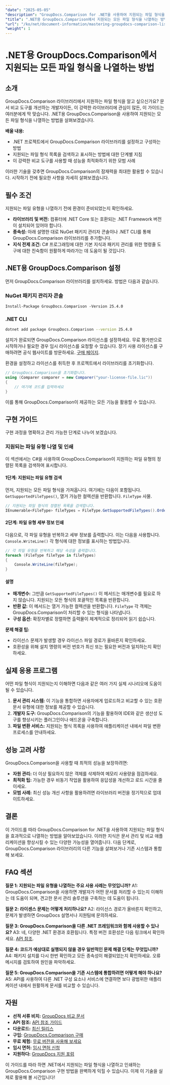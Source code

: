 ```yaml
---
"date": "2025-05-05"
"description": "GroupDocs.Comparison for .NET을 사용하여 지원되는 파일 형식을 나열하고 관리하는 방법을 알아보세요. 개발자를 위한 단계별 가이드입니다."
"title": ".NET용 GroupDocs.Comparison에서 지원되는 모든 파일 형식을 나열하는 방법"
"url": "/ko/net/document-information/mastering-groupdocs-comparison-list-supported-formats/"
"weight": 1
---
```


# .NET용 GroupDocs.Comparison에서 지원되는 모든 파일 형식을 나열하는 방법

## 소개

GroupDocs.Comparison 라이브러리에서 지원하는 파일 형식을 알고 싶으신가요? 문서 비교 도구를 개선하는 개발자이든, 이 강력한 라이브러리에 관심이 많든, 이 가이드는 여러분에게 딱 맞습니다. .NET용 GroupDocs.Comparison을 사용하여 지원되는 모든 파일 형식을 나열하는 방법을 살펴보겠습니다.

**배울 내용:**

- .NET 프로젝트에서 GroupDocs.Comparison 라이브러리를 설정하고 구성하는 방법
- 지원되는 파일 형식 목록을 검색하고 표시하는 방법에 대한 단계별 지침
- 이 강력한 비교 도구를 사용할 때 성능을 최적화하기 위한 모범 사례

이러한 기술을 갖추면 GroupDocs.Comparison의 잠재력을 최대한 활용할 수 있습니다. 시작하기 전에 필요한 사항을 자세히 살펴보겠습니다.

## 필수 조건

지원되는 파일 유형을 나열하기 전에 환경이 준비되었는지 확인하세요.
- **라이브러리 및 버전:** 컴퓨터에 .NET Core 또는 호환되는 .NET Framework 버전이 설치되어 있어야 합니다.
- **종속성:** 아래 설명한 대로 NuGet 패키지 관리자 콘솔이나 .NET CLI를 통해 GroupDocs.Comparison 라이브러리를 추가합니다.
- **지식 전제 조건:** C# 프로그래밍에 대한 기본 지식과 패키지 관리를 위한 명령줄 도구에 대한 친숙함이 원활하게 따라가는 데 도움이 될 것입니다.

## .NET용 GroupDocs.Comparison 설정

먼저 GroupDocs.Comparison 라이브러리를 설치하세요. 방법은 다음과 같습니다.

### NuGet 패키지 관리자 콘솔

```shell
Install-Package GroupDocs.Comparison -Version 25.4.0
```

### .NET CLI

```bash
dotnet add package GroupDocs.Comparison --version 25.4.0
```

설치가 완료되면 GroupDocs.Comparison 라이선스를 설정하세요. 무료 평가판으로 시작하거나 필요한 경우 임시 라이선스를 요청할 수 있습니다. 장기 사용 라이선스를 구매하려면 공식 웹사이트를 방문하세요. [구매 페이지](https://purchase.groupdocs.com/buy).

환경을 설정하고 라이선스를 취득한 후 프로젝트에서 라이브러리를 초기화합니다.

```csharp
// GroupDocs.Comparison을 초기화합니다.
using (Comparer comparer = new Comparer("your-license-file.lic"))
{
    // 여기에 코드를 입력하세요
}
```

이를 통해 GroupDocs.Comparison이 제공하는 모든 기능을 활용할 수 있습니다.

## 구현 가이드

구현 과정을 명확하고 관리 가능한 단계로 나누어 보겠습니다.

### 지원되는 파일 유형 나열 및 인쇄

이 섹션에서는 C#을 사용하여 GroupDocs.Comparison이 지원하는 파일 유형의 정렬된 목록을 검색하여 표시합니다.

#### 1단계: 지원되는 파일 유형 검색

먼저, 지원되는 모든 파일 형식을 가져옵니다. 여기에는 다음이 포함됩니다. `GetSupportedFileTypes()`, 열거 가능한 컬렉션을 반환합니다. `FileType` 사물.

```csharp
// 지원되는 파일 형식의 정렬된 목록을 검색합니다.
IEnumerable<FileType> fileTypes = FileType.GetSupportedFileTypes().OrderBy(fileType => fileType.Extension);
```

#### 2단계: 파일 유형 세부 정보 인쇄

다음으로, 각 파일 유형을 반복하고 세부 정보를 출력합니다. 이는 다음을 사용합니다. `Console.WriteLine()` 각 형식에 대한 정보를 표시하는 방법입니다.

```csharp
// 각 파일 유형을 반복하고 해당 속성을 출력합니다.
foreach (FileType fileType in fileTypes)
{
    Console.WriteLine(fileType);
}
```

#### 설명

- **매개변수:** 그만큼 `GetSupportedFileTypes()` 이 메서드는 매개변수를 필요로 하지 않습니다. 지원되는 모든 형식의 포괄적인 목록을 반환합니다.
- **반환 값:** 이 메서드는 열거 가능한 컬렉션을 반환합니다. `FileType` 각 객체는 GroupDocs.Comparison이 처리할 수 있는 형식을 나타냅니다.
- **구성 옵션:** 확장자별로 정렬하면 출력물이 체계적으로 정리되어 읽기 쉽습니다.

**문제 해결 팁:**
- 라이선스 문제가 발생할 경우 라이선스 파일 경로가 올바른지 확인하세요.
- 호환성을 위해 설치 명령의 버전 번호가 최신 또는 필요한 버전과 일치하는지 확인하세요.

## 실제 응용 프로그램

어떤 파일 형식이 지원되는지 이해하면 다음과 같은 여러 가지 실제 시나리오에 도움이 될 수 있습니다.

1. **문서 관리 시스템:** 이 기능을 통합하면 사용자에게 업로드하고 비교할 수 있는 호환 문서 유형에 대한 정보를 제공할 수 있습니다.
2. **개발자 도구:** GroupDocs.Comparison의 기능을 활용하여 IDE와 같은 생산성 도구를 향상시키는 플러그인이나 애드온을 구축합니다.
3. **파일 변환 서비스:** 지원되는 형식 목록을 사용하여 애플리케이션 내에서 파일 변환 프로세스를 안내하세요.

## 성능 고려 사항

GroupDocs.Comparison을 사용할 때 최적의 성능을 보장하려면:
- **자원 관리:** 더 이상 필요하지 않은 객체를 삭제하여 메모리 사용량을 점검하세요.
- **최적화 팁:** 가능한 경우 비동기 작업을 활용하여 응답성을 개선하고 로드 시간을 줄이세요.
- **모범 사례:** 최신 성능 개선 사항을 활용하려면 라이브러리 버전을 정기적으로 업데이트하세요.

## 결론

이 가이드를 따라 GroupDocs.Comparison for .NET을 사용하여 지원되는 파일 형식을 효과적으로 나열하는 방법을 알아보았습니다. 이러한 지식은 문서 관리 및 비교 애플리케이션을 향상시킬 수 있는 다양한 가능성을 열어줍니다. 다음 단계로, GroupDocs.Comparison 라이브러리의 다른 기능을 살펴보거나 기존 시스템과 통합해 보세요.

## FAQ 섹션

**질문 1: 지원되는 파일 유형을 나열하는 주요 사용 사례는 무엇입니까?**
A1: GroupDocs.Comparison을 사용하면 개발자가 어떤 문서를 처리할 수 있는지 이해하는 데 도움이 되며, 견고한 문서 관리 솔루션을 구축하는 데 도움이 됩니다.

**질문 2: 라이센스 문제는 어떻게 처리하나요?**
A2: 라이선스 경로가 올바른지 확인하고, 문제가 발생하면 GroupDocs 설명서나 지원팀에 문의하세요.

**질문 3: GroupDocs.Comparison을 다른 .NET 프레임워크와 함께 사용할 수 있나요?**
A3: 네, 다양한 .NET 환경과 호환됩니다. 특정 버전 호환성은 다음 링크에서 확인하세요. [API 참조](https://reference.groupdocs.com/comparison/net/).

**질문 4: 코드가 예상대로 실행되지 않을 경우 일반적인 문제 해결 단계는 무엇입니까?**
A4: 패키지 설치를 다시 한번 확인하고 모든 종속성이 해결되었는지 확인하세요. 오류 메시지를 검토하여 원인을 파악하세요.

**질문 5: GroupDocs.Comparison을 기존 시스템에 통합하려면 어떻게 해야 하나요?**
A5: API를 사용하여 다른 .NET 구성 요소나 서비스에 연결하면 보다 광범위한 애플리케이션 내에서 원활하게 문서를 비교할 수 있습니다.

## 자원

- **선적 서류 비치:** [GroupDocs 비교 문서](https://docs.groupdocs.com/comparison/net/)
- **API 참조:** [API 참조 가이드](https://reference.groupdocs.com/comparison/net/)
- **다운로드:** [최신 릴리스](https://releases.groupdocs.com/comparison/net/)
- **구입:** [GroupDocs.Comparison 구매](https://purchase.groupdocs.com/buy)
- **무료 체험:** [무료 버전을 사용해 보세요](https://releases.groupdocs.com/comparison/net/)
- **임시 면허:** [임시 면허 신청](https://purchase.groupdocs.com/temporary-license/)
- **지원하다:** [GroupDocs 지원 포럼](https://forum.groupdocs.com/c/comparison/)

이 가이드를 따라 하면 .NET에서 지원되는 파일 형식을 나열하고 인쇄하는 GroupDocs.Comparison 구현 방법을 완벽하게 익힐 수 있습니다. 이제 이 기술을 실제로 활용해 볼 시간입니다!